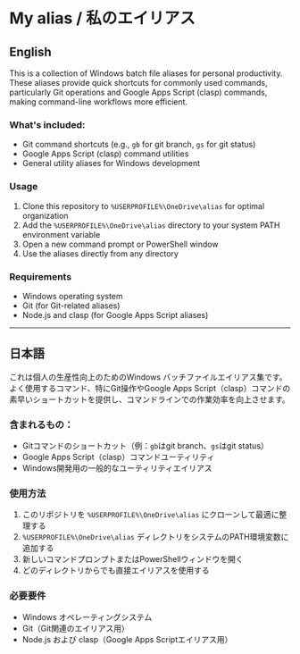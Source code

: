 # My alias / 私のエイリアス

## English
This is a collection of Windows batch file aliases for personal productivity. These aliases provide quick shortcuts for commonly used commands, particularly Git operations and Google Apps Script (clasp) commands, making command-line workflows more efficient.

### What's included:
- Git command shortcuts (e.g., `gb` for git branch, `gs` for git status)
- Google Apps Script (clasp) command utilities
- General utility aliases for Windows development

### Usage
1. Clone this repository to `%USERPROFILE%\OneDrive\alias` for optimal organization
2. Add the `%USERPROFILE%\OneDrive\alias` directory to your system PATH environment variable
3. Open a new command prompt or PowerShell window
4. Use the aliases directly from any directory

### Requirements
- Windows operating system
- Git (for Git-related aliases)
- Node.js and clasp (for Google Apps Script aliases)

---

## 日本語
これは個人の生産性向上のためのWindows バッチファイルエイリアス集です。よく使用するコマンド、特にGit操作やGoogle Apps Script（clasp）コマンドの素早いショートカットを提供し、コマンドラインでの作業効率を向上させます。

### 含まれるもの：
- Gitコマンドのショートカット（例：`gb`はgit branch、`gs`はgit status）
- Google Apps Script（clasp）コマンドユーティリティ
- Windows開発用の一般的なユーティリティエイリアス

### 使用方法
1. このリポジトリを `%USERPROFILE%\OneDrive\alias` にクローンして最適に整理する
2. `%USERPROFILE%\OneDrive\alias` ディレクトリをシステムのPATH環境変数に追加する
3. 新しいコマンドプロンプトまたはPowerShellウィンドウを開く
4. どのディレクトリからでも直接エイリアスを使用する

### 必要要件
- Windows オペレーティングシステム
- Git（Git関連のエイリアス用）
- Node.js および clasp（Google Apps Scriptエイリアス用）
